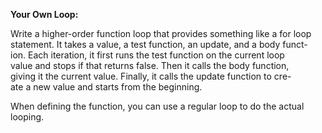 **Your Own Loop:**  
  
Write a higher-order function loop that provides something like a for loop  
statement. It takes a value, a test function, an update, and a body funct-  
ion. Each iteration, it first runs the test function on the current loop  
value and stops if that returns false. Then it calls the body function,  
giving it the current value. Finally, it calls the update function to cre-  
ate a new value and starts from the beginning.  
  
When defining the function, you can use a regular loop to do the actual  
looping.
